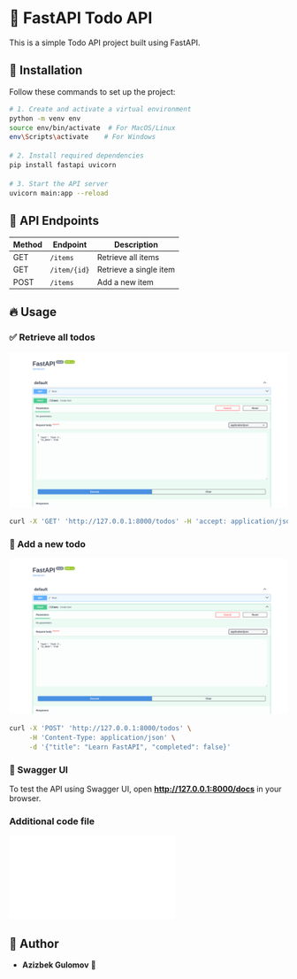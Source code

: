 # 📌 FastAPI Todo API

This is a simple Todo API project built using FastAPI.

## 🚀 Installation

Follow these commands to set up the project:

```sh
# 1. Create and activate a virtual environment
python -m venv env
source env/bin/activate  # For MacOS/Linux
env\Scripts\activate    # For Windows

# 2. Install required dependencies
pip install fastapi uvicorn

# 3. Start the API server
uvicorn main:app --reload
```

## 📌 API Endpoints

| Method | Endpoint         | Description         |
|--------|-----------------|--------------------|
| GET    | `/items`        | Retrieve all items |
| GET    | `/item/{id}`   | Retrieve a single item |
| POST   | `/items`        | Add a new item |

## 🔥 Usage

### ✅ Retrieve all todos
![Get List](images/screen1.png)
```sh
curl -X 'GET' 'http://127.0.0.1:8000/todos' -H 'accept: application/json'
```

### 📝 Add a new todo
![Post Request](images/screen1.png)
```sh
curl -X 'POST' 'http://127.0.0.1:8000/todos' \
     -H 'Content-Type: application/json' \
     -d '{"title": "Learn FastAPI", "completed": false}'
```

### 🔗 Swagger UI
To test the API using Swagger UI, open **http://127.0.0.1:8000/docs** in your browser.

### Additional code file
![Get Steps file](images/fastAPI-first-project.pdf)


## 📜 Author
- **Azizbek Gulomov** 🚀
